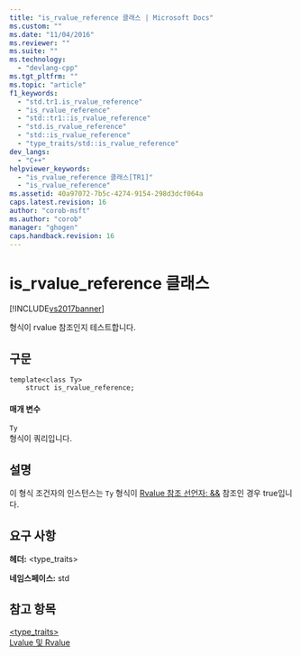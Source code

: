 ```yaml
---
title: "is_rvalue_reference 클래스 | Microsoft Docs"
ms.custom: ""
ms.date: "11/04/2016"
ms.reviewer: ""
ms.suite: ""
ms.technology: 
  - "devlang-cpp"
ms.tgt_pltfrm: ""
ms.topic: "article"
f1_keywords: 
  - "std.tr1.is_rvalue_reference"
  - "is_rvalue_reference"
  - "std::tr1::is_rvalue_reference"
  - "std.is_rvalue_reference"
  - "std::is_rvalue_reference"
  - "type_traits/std::is_rvalue_reference"
dev_langs: 
  - "C++"
helpviewer_keywords: 
  - "is_rvalue_reference 클래스[TR1]"
  - "is_rvalue_reference"
ms.assetid: 40a97072-7b5c-4274-9154-298d3dcf064a
caps.latest.revision: 16
author: "corob-msft"
ms.author: "corob"
manager: "ghogen"
caps.handback.revision: 16
---
```

# is_rvalue_reference 클래스
[!INCLUDE[vs2017banner](../assembler/inline/includes/vs2017banner.md)]

형식이 rvalue 참조인지 테스트합니다.  
  
## 구문  
  
```  
template<class Ty>  
    struct is_rvalue_reference;  
```  
  
#### 매개 변수  
 `Ty`  
 형식이 쿼리입니다.  
  
## 설명  
 이 형식 조건자의 인스턴스는 `Ty` 형식이 [Rvalue 참조 선언자: &&](../cpp/rvalue-reference-declarator-amp-amp.md) 참조인 경우 true입니다.  
  
## 요구 사항  
 **헤더:** \<type\_traits\>  
  
 **네임스페이스:** std  
  
## 참고 항목  
 [\<type\_traits\>](../standard-library/type-traits.md)   
 [Lvalue 및 Rvalue](../cpp/lvalues-and-rvalues-visual-cpp.md)